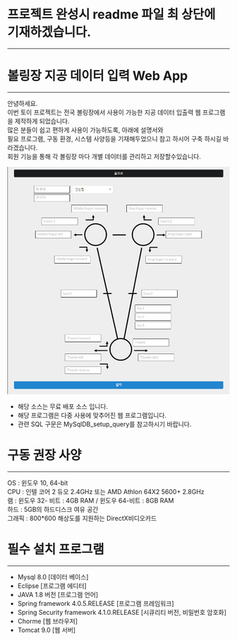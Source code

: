 # 프로젝트 완성시 readme 파일 최 상단에 기재하겠습니다.

***


# 볼링장 지공 데이터 입력 Web App
***
안녕하세요.  
이번 토이 프로젝트는 전국 볼링장에서 사용이 가능한 지공 데이터 입출력 웹 프로그램을 제작하게 되었습니다.  
많은 분들이 쉽고 편하게 사용이 가능하도록, 아래에 설명서와  
필요 프로그램, 구동 환경, 시스템 사양등을 기재해두었으니 참고 하시어 구축 하시길 바라겠습니다.  
회원 기능을 통해 각 볼링장 마다 개별 데이터를 관리하고 저장할수있습니다.  
  
![지공 차트 입력 페이지 이미지 사진](./readMeImg/main.png)
  

* 해당 소스는 무료 배포 소스 입니다.
* 해당 프로그램은 다중 사용에 맞추어진 웹 프로그램입니다.
* 관련 SQL 구문은 MySqlDB_setup_query를 참고하시기 바랍니다.
# 구동 권장 사양
---
OS : 윈도우 10, 64-bit  
CPU : 인텔 코어 2 듀오 2.4GHz 또는 AMD Athlon 64X2 5600+ 2.8GHz  
램 : 윈도우 32- 비트 : 4GB RAM / 윈도우 64-비트 : 8GB RAM  
하드 : 5GB의 하드디스크 여유 공간  
그래픽 : 800*600 해상도를 지원하는 DirectX비디오카드  

# 필수 설치 프로그램
---
* Mysql 8.0 [데이터 베이스]  
* Eclipse [프로그램 에디터]  
* JAVA 1.8 버전 [프로그램 언어]  
* Spring framework 4.0.5.RELEASE [프로그램 프레임워크]  
* Spring Security framework 4.1.0.RELEASE [시큐리티 버전, 비밀번호 암호화]
* Chorme [웹 브라우저]  
* Tomcat 9.0 [웹 서버]  

